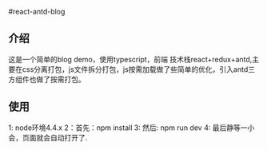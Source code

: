 #react-antd-blog

## 介绍
这是一个简单的blog demo，使用typescript，前端 技术栈react+redux+antd,主要在css分离打包，js文件拆分打包，js按需加载做了些简单的优化，引入antd三方组件也做了按需打包。

## 使用

1: node环境4.4.x
2：首先：npm install
3: 然后: npm run dev
4: 最后静等一小会，页面就会自动打开了.
